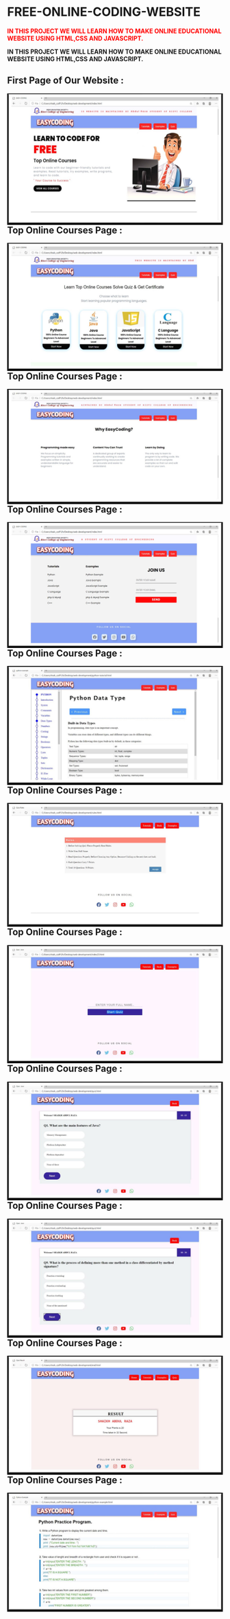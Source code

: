# FREE-ONLINE-CODING-WEBSITE
<span style="color:red">**IN THIS PROJECT WE WILL LEARN HOW TO MAKE ONLINE EDUCATIONAL WEBSITE USING HTML,CSS AND JAVASCRIPT.**</span>               

**IN THIS PROJECT WE WILL LEARN HOW TO MAKE ONLINE EDUCATIONAL WEBSITE USING HTML,CSS AND JAVASCRIPT.**
## First Page of Our Website :
<img src="output-1.jpg"
     alt="output"
     style="float: left; margin-right: 10px;" />
## Top Online Courses Page :
<img src="output-2.jpg"
     alt="output"
     style="float: left; margin-right: 10px;" />
## Top Online Courses Page :
<img src="output-3.jpg"
     alt="output"
     style="float: left; margin-right: 10px;" />
## Top Online Courses Page :
<img src="output-4.jpg"
     alt="output"
     style="float: left; margin-right: 10px;" />
## Top Online Courses Page :
<img src="output-5.jpg"
     alt="output"
     style="float: left; margin-right: 10px;" />
## Top Online Courses Page :
<img src="output-6.jpg"
     alt="output"
     style="float: left; margin-right: 10px;" />
## Top Online Courses Page :
<img src="output-7.jpg"
     alt="output"
     style="float: left; margin-right: 10px;" />
## Top Online Courses Page :
<img src="output-8.jpg"
     alt="output"
     style="float: left; margin-right: 10px;" />
## Top Online Courses Page :
<img src="output-9.jpg"
     alt="output"
     style="float: left; margin-right: 10px;" />
## Top Online Courses Page :
<img src="output-10.jpg"
     alt="output"
     style="float: left; margin-right: 10px;" />
## Top Online Courses Page :
<img src="output-11.jpg"
     alt="output"
     style="float: left; margin-right: 10px;" />
